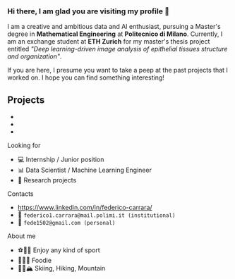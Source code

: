 ### Hi there, I am glad you are visiting my profile 👋

I am a creative and ambitious data and AI enthusiast, pursuing a Master's degree in **Mathematical Engineering** at **Politecnico di Milano**.
Currently, I am an exchange student at **ETH Zurich** for my master's thesis project entitled *"Deep learning-driven image analysis of epithelial tissues structure and organization"*.

If you are here, I presume you want to take a peep at the past projects that I worked on. I hope you can find something interesting!

Projects
-
-
-
-

Looking for
- 💻 Internship / Junior position
- 📊 Data Scientist / Machine Learning Engineer
- 🚀 Research projects

Contacts
- https://www.linkedin.com/in/federico-carrara/
- 📧 `federico1.carrara@mail.polimi.it (institutional)`
- 📧 `fede1502@gmail.com (personal)`

About me
- ⚽🏀🎾 Enjoy any kind of sport
- 🥩🥬🍕 Foodie
- 🎿🥾🏔 Skiing, Hiking, Mountain

<!--
**federico-carrara/federico-carrara** is a ✨ _special_ ✨ repository because its `README.md` (this file) appears on your GitHub profile.

Here are some ideas to get you started:

- 🔭 I’m currently working on ...
- 🌱 I’m currently learning ...
- 👯 I’m looking to collaborate on ...
- 🤔 I’m looking for help with ...
- 💬 Ask me about ...
- 📫 How to reach me: ...
- 😄 Pronouns: ...
- ⚡ Fun fact: ...
-->
